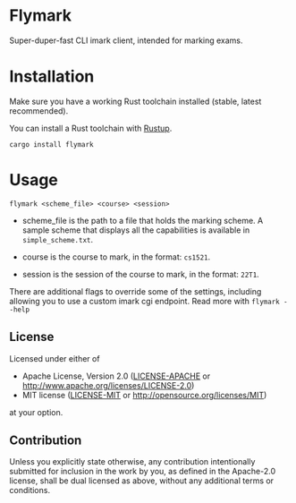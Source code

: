 # Flymark

Super-duper-fast CLI imark client, intended for marking exams.


# Installation

Make sure you have a working Rust toolchain installed (stable, latest recommended).

You can install a Rust toolchain with [Rustup](https://rustup.rs/).

`cargo install flymark`

# Usage

`flymark <scheme_file> <course> <session>`

* scheme_file is the path to a file that holds the marking
scheme. A sample scheme that displays all the capabilities
is available in `simple_scheme.txt`.

* course is the course to mark, in the format: `cs1521`.

* session is the session of the course to mark, in the format: `22T1`.

There are additional flags to override some of the settings,
including allowing you to use a custom imark cgi endpoint.
Read more with `flymark --help`

## License

Licensed under either of

 * Apache License, Version 2.0
   ([LICENSE-APACHE](LICENSE-APACHE) or http://www.apache.org/licenses/LICENSE-2.0)
 * MIT license
   ([LICENSE-MIT](LICENSE-MIT) or http://opensource.org/licenses/MIT)

at your option.

## Contribution

Unless you explicitly state otherwise, any contribution intentionally submitted
for inclusion in the work by you, as defined in the Apache-2.0 license, shall be
dual licensed as above, without any additional terms or conditions.
